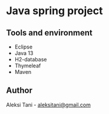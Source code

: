 # Java spring project

## Tools and environment
- Eclipse 
- Java 13
- H2-database
- Thymeleaf
- Maven


## Author
Aleksi Tani - aleksitani@gmail.com
